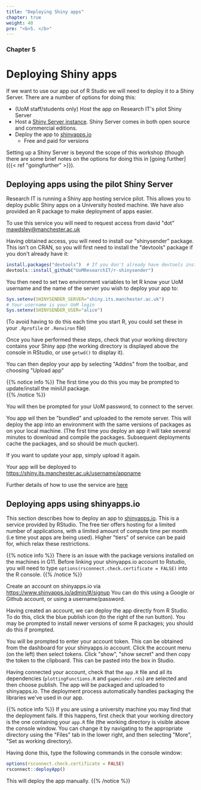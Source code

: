 ```yaml
---
title: "Deploying Shiny apps"
chapter: true
weight: 40
pre: "<b>5. </b>"
---
```

### Chapter 5

# Deploying Shiny apps

If we want to use our app out of R Studio we will need to deploy it to a Shiny Server.  There are a number of options for doing this:

* (UoM staff/students only) Host the app on Research IT's pilot Shiny Server
* Host a [Shiny Server instance](https://www.rstudio.com/products/shiny/shiny-server/).   Shiny Server comes in both open source and commercial editions.   
* Deploy the app to [shinyapps.io](https://www.shinyapps.io)
   * Free and paid for versions

Setting up a Shiny Server is beyond the scope of this workshop (though there are some brief notes on the options for doing this in [going further]({{< ref "goingfurther" >}}).   


## Deploying apps using the pilot Shiny Server

Research IT is running a Shiny app hosting service pilot.  This allows you to 
deploy public Shiny apps on a University hosted machine.   We have also provided
an R package to make deployment of apps easier.   

To use this service you will need to request access from david "dot" mawdsley@manchester.ac.uk

Having obtained access, you will need to install our "shinysender" package.
This isn't on CRAN, so you will first need to install the "devtools" package
if you don't already have it:


```r
install.packages("devtools")  # If you don't already have devtools installed
devtools::install_github("UoMResearchIT/r-shinysender")
```

You then need to set two environment variables to let R know your UoM username
and the name of the server you wish to deploy your app to:



```r
Sys.setenv(SHINYSENDER_SERVER="shiny.its.manchester.ac.uk")  
# Your username is your UoM login
Sys.setenv(SHINYSENDER_USER="alice")
```

(To avoid having to do this each time you start R, you could set these in your
`.Rprofile` or `.Renviron` file)

Once you have performed these steps, check that your working directory contains
your Shiny app (the working directory is displayed above the console in RStudio,
or use `getwd()` to display it).  

You can then deploy your app by selecting "Addins" from the toolbar, and choosing "Upload app"

{{% notice info %}}
The first time you do this you may be prompted to update/install the miniUI 
package.  
{{% /notice %}}

You will then be prompted for your UoM password, to connect to the server.

You app wil then be "bundled" and uploaded to the remote server.  This will 
deploy the app into an environment with the same versions of packages as on 
your local machine.  (The first time you deploy an app it will take several 
minutes to download and compile the packages.  Subsequent deployments cache
the packages, and so should be much qucker).

If you want to update your app, simply upload it again.

Your app will be deployed to https://shiny.its.manchester.ac.uk/username/appname

Further details of how to use the service are [here](https://github.com/UoMResearchIT/r-shinysender/blob/master/README.md)






## Deploying apps using shinyapps.io

This section describes how to deploy an app to 
[shinyapps.io](https://www.shinyapps.io).  This is a service provided by RStudio.
The free tier offers hosting for a limited number of applications, with a limited
amount of compute time per month (i.e time yout apps are being used).  Higher "tiers" of service can be paid for, which relax these restrictions.


{{% notice info %}}
There is an issue with the package versions installed on the machines in G11.  Before linking your shinyapps.io account to Rstudio, you will need to type `options(rsconnect.check.certificate = FALSE)` into the R console.
{{% /notice %}}


Create an account on shinyapps.io via https://www.shinyapps.io/admin/#/signup  You can do this using a Google or Github account, or using a username/password.

Having created an account, we can deploy the app directly from R Studio. To do this, click the blue publish icon (to the right of the run button).  You may be prompted to install newer versions of some R packages; you should do this if prompted.

You will be prompted to enter your account token.  This can be obtained from the dashboard for your shinyapps.io account.  Click the account menu (on the left) then select tokens.  Click "show", "show secret" and then copy the token to the clipboard.  This can be pasted into the box in Studio.

Having connected your account, check that the `app.R` file and all its dependencies (`plottingFunctions.R` and `gapminder.rds`) are selected and then choose publish.  The app will be packaged and uploaded to shinyapps.io.  The deployment process automatically handles packaging the libraries we've used in our app.


{{% notice info %}}
If you are using a university machine you may find that the deployment fails.  If this happens, first check that your working directory is the one containing your `app.R` file (the working directory is visible above the console window.  You can change it by navigating to the appropriate directory using the "Files" tab in the lower right, and then selecting "More", "Set as working directory).

Having done this, type the following commands in the console window:


```r
options(rsconnect.check.certificate = FALSE)
rsconnect::deployApp()
```

This will deploy the app manually.
{{% /notice %}}



